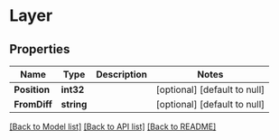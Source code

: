 # Layer

## Properties
Name | Type | Description | Notes
------------ | ------------- | ------------- | -------------
**Position** | **int32** |  | [optional] [default to null]
**FromDiff** | **string** |  | [optional] [default to null]

[[Back to Model list]](../README.md#documentation-for-models) [[Back to API list]](../README.md#documentation-for-api-endpoints) [[Back to README]](../README.md)


